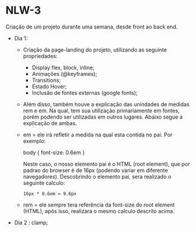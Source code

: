 # NLW-3
 Criação de um projeto durante uma semana, desde front ao back end. 

 * Dia 1:
      - Criação da page-landing do projeto, utilizando as seguinte propriedades:
          * Display flex, block, inline;
          * Animações (@keyframes);
          * Transitions;
          * Estado Hover;
          * Inclusão de fontes externas (google fonts);

  
      - Além disso, também houve a explicação das unindades de medidas rem e em. Na qual, tem sua utilização  primariamente em fontes, porém podendo ser utilizadas em outros lugares. Abaixo segue a explicação de ambas. 
      
      * em = ele irá refletir a medida na qual esta contida no pai. Por exemplo: 
          
          body {
            font-size: 0.6em
          }

          Neste caso, o nosso elemento pai é o HTML (root element), que por padrao do browser é de 16px (podendo variar em diferente navegadores). Descobrindo o elemento pai, sera realizado o seguinte calculo:
            
            16px * 0.6em = 9.6px 
          
      * rem = ele sempre tera referência da font-size do root element (HTML), após isso, realizara o mesmo  calculo descrito acima.  

* Dia 2 :
    clamp;
    